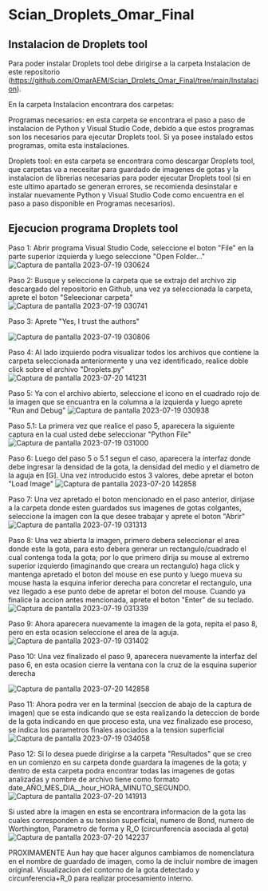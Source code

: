 # Scian_Droplets_Omar_Final
## Instalacion de Droplets tool
Para poder instalar Droplets tool debe dirigirse a la carpeta Instalacion de este repositorio (https://github.com/OmarAEM/Scian_Drplets_Omar_Final/tree/main/Instalacion).

En la carpeta Instalacion encontrara dos carpetas:

Programas necesarios: en esta carpeta se encontrara el paso a paso de instalacion de Python y Visual Studio Code, debido a que estos programas son los necesarios para ejecutar Droplets tool. Si ya posee instalado estos programas, omita esta instalaciones.

Droplets tool: en esta carpeta se encontrara como descargar Droplets tool, que carpetas va a necesitar para guardado de imagenes de gotas y la instalacion de librerias necesarias para poder ejecutar Droplets tool (si en este ultimo apartado se generan errores, se recomienda desinstalar e instalar nuevamente Python y Visual Studio Code como encuentra en el paso a paso disponible en Programas necesarios).

## Ejecucion programa Droplets tool
Paso 1: Abrir programa Visual Studio Code, seleccione el boton "File" en la parte superior izquierda y luego seleccione "Open Folder..."
![Captura de pantalla 2023-07-19 030624](https://github.com/OmarAEM/Scian_Drplets_Omar_Final/assets/115668053/94a6fc4d-ce74-4a26-98d8-88a06c5b41c3)

Paso 2: Busque y seleccione la carpeta que se extrajo del archivo zip descargado del repositorio en Github, una vez ya seleccionada la carpeta, aprete el boton "Seleecionar carpeta"
![Captura de pantalla 2023-07-19 030741](https://github.com/OmarAEM/Scian_Drplets_Omar_Final/assets/115668053/4f383511-9144-43cd-a6f0-a9835ca954a0)


Paso 3: Aprete "Yes, I trust the authors"

![Captura de pantalla 2023-07-19 030806](https://github.com/OmarAEM/Scian_Drplets_Omar_Final/assets/115668053/d6b83ed8-0bde-4570-ada3-2af112b83282)


Paso 4: Al lado izquierdo podra visualizar todos los archivos que contiene la carpeta seleccionada anteriormente y una vez identificado, realice doble click sobre el archivo "Droplets.py"
![Captura de pantalla 2023-07-20 141231](https://github.com/OmarAEM/Scian_Drplets_Omar_Final/assets/115668053/efe15f89-416b-4abb-ac35-cce83b5d425f)


Paso 5: Ya con el archivo abierto, seleccione el icono en el cuadrado rojo de la imagen que se encuantra en la columna a la izquierda  y luego aprete "Run and Debug"
![Captura de pantalla 2023-07-19 030938](https://github.com/OmarAEM/Scian_Drplets_Omar_Final/assets/115668053/9fa36604-9052-4386-bdf6-8a5807b7a2a0)




Paso 5.1: La primera vez que realice el paso 5, aparecera la siguiente captura en la cual usted debe seleccionar "Python File"
![Captura de pantalla 2023-07-19 031000](https://github.com/OmarAEM/Scian_Drplets_Omar_Final/assets/115668053/15563407-ba37-40d5-a831-fcb15600d0c2)


Paso 6: Luego del paso 5 o 5.1 segun el caso, aparecera la interfaz donde debe ingresar la densidad de la gota, la densidad del medio y el diametro de la aguja en [G]. Una vez introducido estos 3 valores, debe apretar el boton "Load Image"
![Captura de pantalla 2023-07-20 142858](https://github.com/OmarAEM/Scian_Drplets_Omar_Final/assets/115668053/b0ee977c-f010-46a5-81ff-5391d1f3fb5a)

Paso 7: Una vez apretado el boton mencionado en el paso anterior, dirijase a la carpeta donde esten guardados sus imagenes de gotas colgantes, seleccione la imagen con la que desee trabajar y aprete el boton "Abrir"
![Captura de pantalla 2023-07-19 031313](https://github.com/OmarAEM/Scian_Drplets_Omar_Final/assets/115668053/ac2af28e-97cd-4f5d-acb3-7cddb668ba19)


Paso 8: Una vez abierta la imagen, primero debera seleccionar el area donde este la gota, para esto debera generar un rectangulo/cuadrado el cual contenga toda la gota; por lo que primero dirija su mouse al extremo superior izquierdo (imaginando que creara un rectangulo) haga click y mantenga apretado el boton del mouse en ese punto y luego mueva su mouse hasta la esquina inferior derecha para concretar el rectangulo, una vez llegado a ese punto debe de apretar el boton del mouse. Cuando ya finalice la accion antes mencionada, aprete el boton "Enter" de su teclado.
![Captura de pantalla 2023-07-19 031339](https://github.com/OmarAEM/Scian_Drplets_Omar_Final/assets/115668053/e572cdbe-25b0-4fd4-91bf-5edc64a98fbf)


Paso 9: Ahora aparecera nuevamente la imagen de la gota, repita el paso 8, pero en esta ocasion seleccione el area de la aguja.
![Captura de pantalla 2023-07-19 031402](https://github.com/OmarAEM/Scian_Drplets_Omar_Final/assets/115668053/bc1c3b5b-3561-4e6f-8704-cd30b86fd493)


Paso 10: Una vez finalizado el paso 9, aparecera nuevamente la interfaz del paso 6, en esta ocasion cierre la ventana con la cruz de la esquina superior derecha

![Captura de pantalla 2023-07-20 142858](https://github.com/OmarAEM/Scian_Drplets_Omar_Final/assets/115668053/097810a0-5ae5-4754-aa0d-c2d9a82c7371)


Paso 11: Ahora podra ver en la terminal (seccion de abajo de la captura de imagen) que se esta indicando que se esta realizando la deteccion de borde de la gota indicando en que proceso esta, una vez finalizado ese proceso, se indica los parametros finales asociados a la tension superficial
![Captura de pantalla 2023-07-19 034058](https://github.com/OmarAEM/Scian_Drplets_Omar_Final/assets/115668053/e6c8c5fa-c532-422e-b97e-ea91c55ab93f)


Paso 12: Si lo desea puede dirigirse a la carpeta "Resultados" que se creo en un comienzo en su carpeta donde guardara la imagenes de la gota; y dentro de esta carpeta podra encontrar todas las imagenes de gotas analizadas y nombre de archivo tiene como formato date_AÑO_MES_DIA__hour_HORA_MINUTO_SEGUNDO.
![Captura de pantalla 2023-07-20 141913](https://github.com/OmarAEM/Scian_Drplets_Omar_Final/assets/115668053/c9d77ce1-a927-4502-96c1-3e7fb87befca)

Si usted abre la imagen en esta se encontrara informacion de la gota las cuales corresponden a su tension superficial, numero de Bond, numero de Worthington, Parametro de forma y R_O (circunferencia asociada al gota)
![Captura de pantalla 2023-07-20 142237](https://github.com/OmarAEM/Scian_Drplets_Omar_Final/assets/115668053/f160398b-dbbe-4014-aa2e-426aa1916027)

PROXIMAMENTE
Aun hay que hacer algunos cambiamos de nomenclatura en el nombre de guardado de imagen, como la de incluir nombre de imagen original.
Visualizacion del contorno de la gota detectado y circunferencia+R_0 para realizar procesamiento interno.


